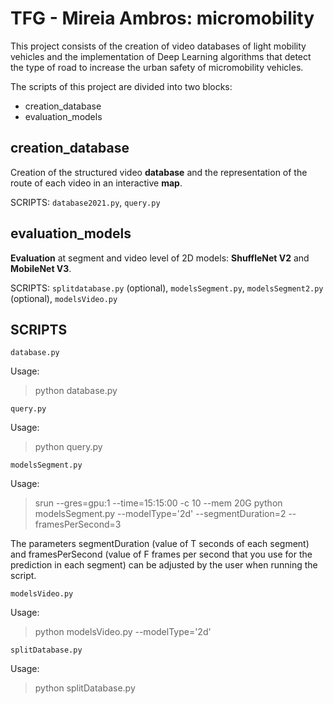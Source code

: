 TFG - Mireia Ambros: micromobility
===================================================
This project consists of the creation of video databases of light mobility vehicles and the implementation of Deep Learning algorithms that detect the type of road to increase the urban safety of micromobility vehicles.  

The scripts of this project are divided into two blocks:
* creation_database
* evaluation_models

creation_database
-------
Creation of the structured video **database** and the representation of the route of each video in an interactive **map**.

SCRIPTS: `database2021.py`, `query.py`

evaluation_models
-------
**Evaluation** at segment and video level of 2D models: **ShuffleNet V2** and **MobileNet V3**.

SCRIPTS: `splitdatabase.py` (optional), `modelsSegment.py`, `modelsSegment2.py` (optional), `modelsVideo.py` 

SCRIPTS
-------

`database.py`

Usage: 
>python database.py

`query.py`

Usage:
>python query.py

`modelsSegment.py`

Usage:
>srun --gres=gpu:1 --time=15:15:00 -c 10 --mem 20G python modelsSegment.py --modelType='2d' --segmentDuration=2 --framesPerSecond=3
>
The parameters segmentDuration (value of T seconds of each segment) and framesPerSecond (value of F frames per second that you use for the prediction in each segment) can be adjusted by the user when running the script.

`modelsVideo.py`

Usage:
>python modelsVideo.py --modelType='2d'

`splitDatabase.py`

Usage:
>python splitDatabase.py